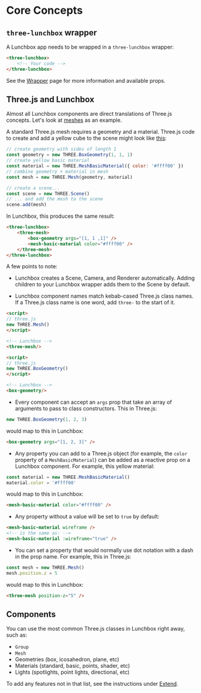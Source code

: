 # Core Concepts

## `three-lunchbox` wrapper

A Lunchbox app needs to be wrapped in a `three-lunchbox` wrapper:

```html
<three-lunchbox>
    <!-- Your code -->
</three-lunchbox>
```

See the [Wrapper](/components/wrapper) page for more information and available props.

## Three.js and Lunchbox

Almost all Lunchbox components are direct translations of Three.js concepts. Let's look at [meshes](https://threejs.org/docs/index.html?q=mesh#api/en/objects/Mesh) as an example.

A standard Three.js mesh requires a geometry and a material. Three.js code to create and add a yellow cube to the scene might look like [this](https://threejs.org/docs/index.html?q=mesh#api/en/objects/Mesh):

```js
// create geometry with sides of length 1
const geometry = new THREE.BoxGeometry(1, 1, 1)
// create yellow basic material
const material = new THREE.MeshBasicMaterial({ color: '#ffff00' })
// combine geometry + material in mesh
const mesh = new THREE.Mesh(geometry, material)

// create a scene...
const scene = new THREE.Scene()
// ... and add the mesh to the scene
scene.add(mesh)
```

In Lunchbox, this produces the same result:

```html
<three-lunchbox>
    <three-mesh>
        <box-geometry args="[1, 1 ,1]" />
        <mesh-basic-material color="#ffff00" />
    </three-mesh>
</three-lunchbox>
```

A few points to note:

-   Lunchbox creates a Scene, Camera, and Renderer automatically. Adding children to your Lunchbox wrapper adds them to the Scene by default.

-   Lunchbox component names match kebab-cased Three.js class names. If a Three.js class name is one word, add `three-` to the start of it.

```html
<script>
// three.js
new THREE.Mesh()
</script>

<!-- Lunchbox -->
<three-mesh/>

<script>
// three.js
new THREE.BoxGeometry()
</script>

<!-- Lunchbox -->
<box-geometry/>
```

-   Every component can accept an `args` prop that take an array of arguments to pass to class constructors. This in Three.js:

```js
new THREE.BoxGeometry(1, 2, 3)
```

would map to this in Lunchbox:

```html
<box-geometry args="[1, 2, 3]" />
```

-   Any property you can add to a Three.js object (for example, the `color` property of a `MeshBasicMaterial`) can be added as a reactive prop on a Lunchbox component. For example, this yellow material:

```js
const material = new THREE.MeshBasicMaterial()
material.color = '#ffff00'
```

would map to this in Lunchbox:

```html
<mesh-basic-material color="#ffff00" />
```

-   Any property without a value will be set to `true` by default:

```html
<mesh-basic-material wireframe />
<!-- is the same as: -->
<mesh-basic-material :wireframe="true" />
```

-   You can set a property that would normally use dot notation with a dash in the prop name. For example, this in Three.js:

```js
const mesh = new THREE.Mesh()
mesh.position.z = 5
```

would map to this in Lunchbox:

```html
<three-mesh position-z="5" />
```

## Components

You can use the most common Three.js classes in Lunchbox right away, such as:

-   `Group`
-   `Mesh`
-   Geometries (box, icosahedron, plane, etc)
-   Materials (standard, basic, points, shader, etc)
-   Lights (spotlights, point lights, directional, etc)

To add any features not in that list, see the instructions under [Extend](/components/extend).